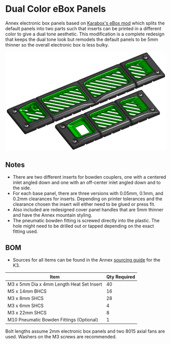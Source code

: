 # Dual Color eBox Panels

Annex electronic box panels based on [Karabox's eBox mod](https://github.com/karabox/MISC/tree/main/Annex%20Mods/K3%20eBox%20mod) which splits the default panels into two parts such that inserts can be printed in a different color to give a dual tone aesthetic. This modification is a complete redesign that keeps the dual tone look but remodels the default panels to be 5mm thinner so the overall electronic box is less bulky.

![Panel_CAD](Images/panel_cad.png)

## Notes

- There are two different inserts for bowden couplers, one with a centered inlet angled down and one with an off-center inlet angled down and to the side.
- For each base panel, there are three versions with 0.05mm, 0.1mm, and 0.2mm clearances for inserts. Depending on printer tolerances and the clearance chosen the insert will either need to be glued or press fit.
- Also included are redesigned cover panel handles that are 5mm thinner and have the Annex mountain styling.
- The pneumatic bowden fitting is screwed directly into the plastic. The hole might need to be drilled out or tapped depending on the exact fitting used.

## BOM
- Sources for all items can be found in the Annex [sourcing guide](https://docs.google.com/spreadsheets/d/1O3eyVuQ6M4F03MJSDs4Z71_XyNjXL5HFTZr1jsaAtRc/htmlview#) for the K3.

| Item                                                             | Qty Required  |
| ---                                                              | ---           |
| M3 x 5mm Dia x 4mm Length Heat Set Insert                        | 40            |
| M5 x 14mm BHCS                                                   | 16            |
| M3 x 8mm SHCS                                                    | 28            |
| M3 x 6mm SHCS                                                    | 4             |
| M3 x 22mm SHCS                                                   | 8             |
| M10 Pneumatic Bowden Fittings (Optional)                         | 1             |

Bolt lengths assume 2mm electronic box panels and two 8015 axial fans are used. Washers on the M3 screws are recommended.
